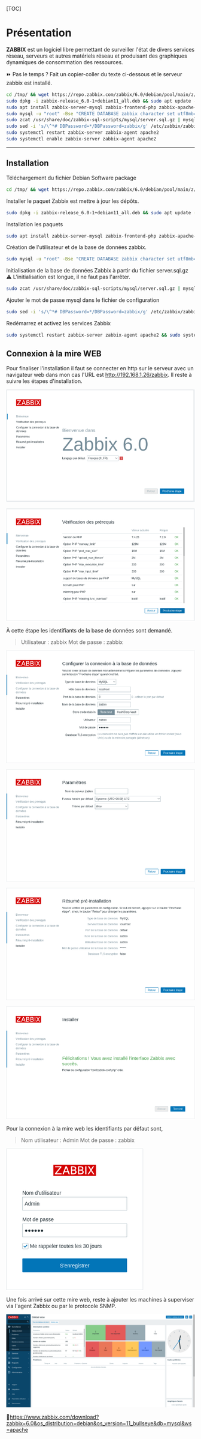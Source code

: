 [TOC]

# Présentation

**ZABBIX** est un logiciel libre permettant de surveiller l'état de  divers services réseau, serveurs et autres matériels réseau et  produisant des graphiques dynamiques de consommation des ressources.

⏩ Pas le temps ? Fait un copier-coller du texte ci-dessous et le serveur zabbix est installé.

```bash
cd /tmp/ && wget https://repo.zabbix.com/zabbix/6.0/debian/pool/main/z/zabbix-release/zabbix-release_6.0-1+debian11_all.deb
sudo dpkg -i zabbix-release_6.0-1+debian11_all.deb && sudo apt update -y
sudo apt install zabbix-server-mysql zabbix-frontend-php zabbix-apache-conf zabbix-sql-scripts zabbix-agent mariadb-server mariadb-client -y
sudo mysql -u "root" -Bse "CREATE DATABASE zabbix character set utf8mb4 collate utf8mb4_bin; CREATE USER zabbix@localhost IDENTIFIED BY 'zabbix'; GRANT ALL PRIVILEGES ON zabbix.* TO zabbix@localhost; FLUSH PRIVILEGES;"
sudo zcat /usr/share/doc/zabbix-sql-scripts/mysql/server.sql.gz | mysql -uzabbix -pzabbix zabbix
sudo sed -i 's/\^*# DBPassword=*/DBPassword=zabbix/g' /etc/zabbix/zabbix_server.conf | grep zabbix
sudo systemctl restart zabbix-server zabbix-agent apache2
sudo systemctl enable zabbix-server zabbix-agent apache2
```
---
## Installation

Téléchargement du fichier Debian Software package
```bash
cd /tmp/ && wget https://repo.zabbix.com/zabbix/6.0/debian/pool/main/z/zabbix-release/zabbix-release_6.0-1+debian11_all.deb
```

Installer le paquet Zabbix est mettre à jour les dépôts.
```bash
sudo dpkg -i zabbix-release_6.0-1+debian11_all.deb && sudo apt update -y
```

Installation les paquets
```bash
sudo apt install zabbix-server-mysql zabbix-frontend-php zabbix-apache-conf zabbix-sql-scripts zabbix-agent mariadb-server mariadb-client -y
```

Création de l'utilisateur et de la base de données zabbix.
```bash
sudo mysql -u "root" -Bse "CREATE DATABASE zabbix character set utf8mb4 collate utf8mb4_bin; CREATE USER zabbix@localhost IDENTIFIED BY 'zabbix'; GRANT ALL PRIVILEGES ON zabbix.* TO zabbix@localhost; FLUSH PRIVILEGES;"
```

Initialisation de la base de données Zabbix à partir du fichier server.sql.gz
⚠️ L'initialisation est longue, il ne faut pas l'arrêter.

```bash
sudo zcat /usr/share/doc/zabbix-sql-scripts/mysql/server.sql.gz | mysql -uzabbix -pzabbix zabbix
```

Ajouter le mot de passe mysql dans le fichier de configuration
```bash
sudo sed -i 's/\^*# DBPassword=*/DBPassword=zabbix/g' /etc/zabbix/zabbix_server.conf | grep zabbix
```
Redémarrez et activez les services Zabbix
```bash
sudo systemctl restart zabbix-server zabbix-agent apache2 && sudo systemctl enable zabbix-server zabbix-agent apache2
```

## Connexion à la mire WEB

Pour finaliser l'installation il faut se connecter en http sur le serveur avec un navigateur web dans mon cas l'URL est  http://192.168.1.26/zabbix. Il reste à suivre les étapes d'installation.

![image-20220323002537558](./zabbix.assets/image-20220323002537558.png)

![image-20220323002715191](./zabbix.assets/image-20220323002715191.png)

À cette étape les identifiants de la base de données sont demandé.
>Utilisateur : zabbix
>Mot de passe : zabbix

![image-20220323002735852](./zabbix.assets/image-20220323002735852.png)

![image-20220323002750697](./zabbix.assets/image-20220323002750697.png)

![image-20220323002800751](./zabbix.assets/image-20220323002800751.png)

![image-20220323002809709](./zabbix.assets/image-20220323002809709.png)

Pour la connexion à la mire web les identifiants par défaut sont,
>Nom utilisateur : Admin
>Mot de passe : zabbix

![image-20220323002826461](./zabbix.assets/image-20220323002826461.png)

Une fois arrivé sur cette mire web, reste à ajouter les machines à superviser via l'agent Zabbix ou par le protocole SNMP.

![image-20220323002847932](./zabbix.assets/image-20220323002847932.png)

📝https://www.zabbix.com/download?zabbix=6.0&os_distribution=debian&os_version=11_bullseye&db=mysql&ws=apache